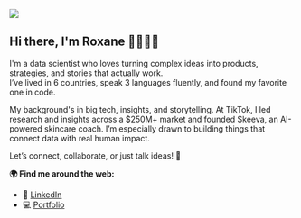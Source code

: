 ![ ](./banner.png)

## Hi there, I'm Roxane 👋👩🏽‍💻  

I'm a data scientist who loves turning complex ideas into products, strategies, and stories that actually work.  
I’ve lived in 6 countries, speak 3 languages fluently, and found my favorite one in code.

My background's in big tech, insights, and storytelling. At TikTok, I led research and insights across a $250M+ market and founded Skeeva, an AI-powered skincare coach. I’m especially drawn to building things that connect data with real human impact.

Let’s connect, collaborate, or just talk ideas! 🧠

**🌍 Find me around the web:**

- 📝 [LinkedIn](https://www.linkedin.com/in/roxanepeloux)
- 💻 [Portfolio](https://troopl.com/roxanepeloux)
